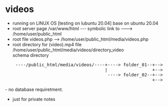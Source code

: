 # videos

- running on LINUX OS [testing on lubuntu 20.04] base on ubuntu 20.04
- root server page /var/www/html --- symbolic link to ---> /home/user/public_html
- root file videos.php --> /home/user/public_html/media/videos.php
- root directory for (video).mp4 file /home/user/public_html/media/videos/directory_video
  <br>schema directory
  <pre>
   ----/public_html/media/videos/----+----> folder_01--+-->video_00.mp4
                                     |                 +-->video_01.mp4 ..etc
                                      ----> folder_02--+-->video_f00.mp4
                                                       +-->video_f01.mp4
 </pre>                                               
- no database requiretment.

- just for private notes
